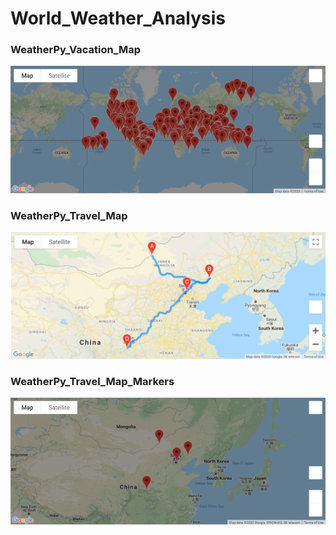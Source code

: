 # World_Weather_Analysis

### WeatherPy_Vacation_Map
![vacation_map](https://raw.githubusercontent.com/jprivera49/World_Weather_Analysis/master/image/WeatherPy_vacation_map.png)

### WeatherPy_Travel_Map
![travel_map](https://raw.githubusercontent.com/jprivera49/World_Weather_Analysis/master/image/WeatherPy_travel_map.PNG)

### WeatherPy_Travel_Map_Markers
![travel_map_markers](https://raw.githubusercontent.com/jprivera49/World_Weather_Analysis/master/image/WeatherPy_travel_map_markers.png)
